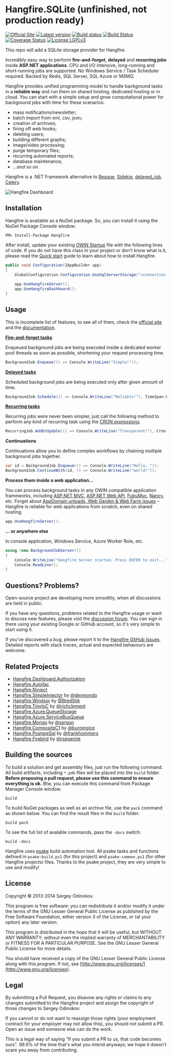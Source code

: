 Hangfire.SQLite (unfinished, not production ready)
=========

[![Official Site](https://img.shields.io/badge/site-hangfire.io-lightgrey.svg)](http://hangfire.io) [![Latest version](https://img.shields.io/nuget/v/Hangfire.svg)](https://www.nuget.org/packages?q=hangfire) [![Build status](https://ci.appveyor.com/api/projects/status/70m632jkycqpnsp9?svg=true)](https://ci.appveyor.com/project/odinserj/hangfire-525) [![Build Status](https://travis-ci.org/HangfireIO/Hangfire.svg)](https://travis-ci.org/HangfireIO/Hangfire) [![Coverage Status](https://coveralls.io/repos/HangfireIO/Hangfire/badge.svg)](https://coveralls.io/r/HangfireIO/Hangfire?branch=dev) [![License LGPLv3](https://img.shields.io/badge/license-LGPLv3-green.svg)](http://www.gnu.org/licenses/lgpl-3.0.html)

This repo will add a SQLite storage provider for Hangfire.

Incredibly easy way to perform **fire-and-forget**, **delayed** and **recurring jobs** inside **ASP.NET applications**. CPU and I/O intensive, long-running and short-running jobs are supported. No Windows Service / Task Scheduler required. Backed by Redis, SQL Server, SQL Azure or MSMQ.

Hangfire provides unified programming model to handle background tasks in a **reliable way** and run them on shared hosting, dedicated hosting or in cloud. You can start with a simple setup and grow computational power for background jobs with time for these scenarios:

- mass notifications/newsletter;
- batch import from xml, csv, json;
- creation of archives;
- firing off web hooks;
- deleting users;
- building different graphs;
- image/video processing;
- purge temporary files;
- recurring automated reports;
- database maintenance;
- *…and so on.*

Hangfire is a .NET Framework alternative to [Resque](https://github.com/resque/resque), [Sidekiq](http://sidekiq.org), [delayed_job](https://github.com/collectiveidea/delayed_job), [Celery](http://www.celeryproject.org).

![Hangfire Dashboard](http://hangfire.io/img/ui/dashboard-sm.png)

Installation
-------------

Hangfire is available as a NuGet package. So, you can install it using the NuGet Package Console window:

```
PM> Install-Package Hangfire
```

After install, update your existing [OWIN Startup](http://www.asp.net/aspnet/overview/owin-and-katana/owin-startup-class-detection) file with the following lines of code. If you do not have this class in your project or don't know what is it, please read the [Quick start](http://docs.hangfire.io/en/latest/quickstart.html) guide to learn about how to install Hangfire.

```csharp
public void Configuration(IAppBuilder app)
{
    GlobalConfiguration.Configuration.UseSqlServerStorage("<connection string or its name>");
    
    app.UseHangfireServer();
    app.UseHangfireDashboard();
}
```

Usage
------

This is incomplete list of features, to see all of them, check the [official site](http://hangfire.io) and the [documentation](http://docs.hangfire.io).

[**Fire-and-forget tasks**](http://docs.hangfire.io/en/latest/users-guide/background-methods/calling-methods-in-background.html)

Enqueued background jobs are being executed inside a dedicated worker pool threads as soon as possible, shortening your request processing time.

```csharp
BackgroundJob.Enqueue(() => Console.WriteLine("Simple!"));
```

[**Delayed tasks**](http://docs.hangfire.io/en/latest/users-guide/background-methods/calling-methods-with-delay.html)

Scheduled background jobs are being executed only after given amount of time.

```csharp
BackgroundJob.Schedule(() => Console.WriteLine("Reliable!"), TimeSpan.FromDays(7));
```

[**Recurring tasks**](http://docs.hangfire.io/en/latest/users-guide/background-methods/performing-recurrent-tasks.html)

Recurring jobs were never been simpler, just call the following method to perform any kind of recurring task using the [CRON expressions](http://en.wikipedia.org/wiki/Cron#CRON_expression).

```csharp
RecurringJob.AddOrUpdate(() => Console.WriteLine("Transparent!"), Cron.Daily);
```

**Continuations**

Continuations allow you to define complex workflows by chaining multiple background jobs together.

```csharp
var id = BackgroundJob.Enqueue(() => Console.WriteLine("Hello, "));
BackgroundJob.ContinueWith(id, () => Console.WriteLine("world!"));
```

**Process them inside a web application…**

You can process background tasks in any OWIN compatible application frameworks, including [ASP.NET MVC](http://www.asp.net/mvc), [ASP.NET Web API](http://www.asp.net/web-api), [FubuMvc](http://fubu-project.org), [Nancy](http://nancyfx.org), etc. Forget about [AppDomain unloads, Web Garden & Web Farm issues](http://haacked.com/archive/2011/10/16/the-dangers-of-implementing-recurring-background-tasks-in-asp-net.aspx/) – Hangfire is reliable for web applications from scratch, even on shared hosting.

```csharp
app.UseHangfireServer();
```

**… or anywhere else**

In console application, Windows Service, Azure Worker Role, etc.

```csharp
using (new BackgroundJobServer())
{
    Console.WriteLine("Hangfire Server started. Press ENTER to exit...");
    Console.ReadLine();
}
```

Questions? Problems?
---------------------

Open-source project are developing more smoothly, when all discussions are held in public.

If you have any questions, problems related to the Hangfire usage or want to discuss new features, please visit the [discussion forum](http://discuss.hangfire.io). You can sign in there using your existing Google or GitHub account, so it's very simple to start using it.

If you've discovered a bug, please report it to the [Hangfire GitHub Issues](https://github.com/odinserj/Hangfire/issues?state=open). Detailed reports with stack traces, actual and expected behavours are welcome. 

Related Projects
-----------------

* [Hangfire.Dashboard.Authorization](https://github.com/HangfireIO/Hangfire.Dashboard.Authorization)
* [Hangfire.Autofac](https://github.com/HangfireIO/Hangfire.Autofac)
* [Hangfire.Ninject](https://github.com/HangfireIO/Hangfire.Ninject)
* [Hangfire.SimpleInjector](https://github.com/devmondo/Hangfire.SimpleInjector) by [@devmondo](https://github.com/devmondo)
* [Hangfire.Windsor](https://github.com/BredStik/Hangfire.Windsor) by [@BredStik](https://github.com/BredStik)
* [Hangfire.TinyIoC](https://github.com/richclement/HangFire.TinyIoC) by [@richclement](https://github.com/richclement)
* [Hangfire.Azure.QueueStorage](https://github.com/HangfireIO/Hangfire.Azure.QueueStorage)
* [Hangfire.Azure.ServiceBusQueue](https://github.com/HangfireIO/Hangfire.Azure.ServiceBusQueue)
* [Hangfire.Mongo](https://github.com/sergun/Hangfire.Mongo) by [@sergun](https://github.com/sergun)
* [Hangfire.CompositeC1](https://bitbucket.org/burningice/hangfire.compositec1) by [@burningice](https://bitbucket.org/burningice)
* [Hangfire.PostgreSql](https://github.com/frankhommers/Hangfire.PostgreSql) by [@frankhommers](https://github.com/frankhommers)
* [Hangfire.Firebird](https://github.com/rsegerink/Hangfire.Firebird) by [@rsegerink](https://github.com/rsegerink)

Building the sources
---------------------

To build a solution and get assembly files, just run the following command. All build artifacts, including `*.pdb` files will be placed into the `build` folder. **Before proposing a pull request, please use this command to ensure everything is ok.** Btw, you can execute this command from Package Manager Console window.

```
build
```

To build NuGet packages as well as an archive file, use the `pack` command as shown below. You can find the result files in the `build` folder.

```
build pack
```

To see the full list of avalable commands, pass the `-docs` switch:

```
build -docs
```

Hangfire uses [psake](https://github.com/psake/psake) build automation tool. All psake tasks and functions defined in `psake-build.ps1` (for this project) and `psake-common.ps1` (for other Hangfire projects) files. Thanks to the psake project, they are very simple to use and modify!

License
--------

Copyright © 2013-2014 Sergey Odinokov.

This program is free software: you can redistribute it and/or modify
it under the terms of the GNU Lesser General Public License as published by
the Free Software Foundation, either version 3 of the License, or
(at your option) any later version.

This program is distributed in the hope that it will be useful,
but WITHOUT ANY WARRANTY; without even the implied warranty of
MERCHANTABILITY or FITNESS FOR A PARTICULAR PURPOSE.  See the
GNU Lesser General Public License for more details.

You should have received a copy of the GNU Lesser General Public License
along with this program.  If not, see [http://www.gnu.org/licenses/](http://www.gnu.org/licenses).

Legal
------

By submitting a Pull Request, you disavow any rights or claims to any changes submitted to the Hangfire project and assign the copyright of those changes to Sergey Odinokov.

If you cannot or do not want to reassign those rights (your employment contract for your employer may not allow this), you should not submit a PR. Open an issue and someone else can do the work.

This is a legal way of saying "If you submit a PR to us, that code becomes ours". 99.9% of the time that's what you intend anyways; we hope it doesn't scare you away from contributing.
